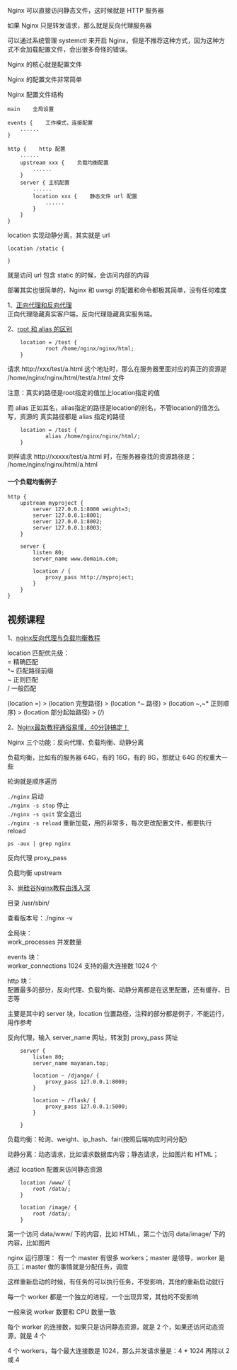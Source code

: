 
Nginx 可以直接访问静态文件，这时候就是 HTTP 服务器  

如果 Nginx 只是转发请求，那么就是反向代理服务器  

可以通过系统管理 systemctl 来开启 Nginx，但是不推荐这种方式，因为这种方式不会加载配置文件，会出很多奇怪的错误。  

Nginx 的核心就是配置文件  

Nginx 的配置文件非常简单  

Nginx 配置文件结构  

    main    全局设置  

    events {    工作模式，连接配置  
        ......
    }

    http {    http 配置  
        ......
        upstream xxx {    负载均衡配置  
            ......
        }
        server { 主机配置
            ...... 
            location xxx {    静态文件 url 配置  
                ...... 
            }
        }
    }


location 实现动静分离，其实就是 url  

    location /static {

    }

就是访问 url 包含 static 的时候，会访问内部的内容  

部署其实也很简单的，Nginx 和 uwsgi 的配置和命令都极其简单，没有任何难度  


1、[正向代理和反向代理](https://www.zhihu.com/question/24723688/answer/128105528)  
正向代理隐藏真实客户端，反向代理隐藏真实服务端。  

2、[root 和 alias 的区别](https://blog.csdn.net/CodeLixj/article/details/107859266?utm_medium=distribute.pc_relevant.none-task-blog-baidujs_title-0&spm=1001.2101.3001.4242)  

        location = /test {
                root /home/nginx/nginx/html;
        }
请求 http\://xxx/test/a.html 这个地址时，那么在服务器里面对应的真正的资源是 /home/nginx/nginx/html/test/a.html 文件  

注意：真实的路径是root指定的值加上location指定的值  

而 alias 正如其名，alias指定的路径是location的别名，不管location的值怎么写，资源的 真实路径都是 alias 指定的路径   

        location = /test {
                alias /home/nginx/nginx/html/;
        }
同样请求 http\://xxxxx/test/a.html 时，在服务器查找的资源路径是： /home/nginx/nginx/html/a.html  


#### 一个负载均衡例子  

    http {
        upstream myproject {
            server 127.0.0.1:8000 weight=3;
            server 127.0.0.1:8001;
            server 127.0.0.1:8002;
            server 127.0.0.1:8003;
        }

        server {
            listen 80;
            server_name www.domain.com;

            location / {
                proxy_pass http://myproject;
            }
        }
    }
    
    

## 视频课程  
1、[nginx反向代理与负载均衡教程](https://www.bilibili.com/video/BV1Bx411Z7Do?from=search&seid=8411968358464384743)  

location 匹配优先级：  
= 精确匹配  
^~ 匹配路径前缀  
~ 正则匹配  
/ 一般匹配  

(location =) > (location 完整路径) > (location ^~ 路径) > (location ~,~* 正则顺序) > (location 部分起始路径) > (/)  



2、[Nginx最新教程通俗易懂，40分钟搞定！](https://www.bilibili.com/video/BV1F5411J7vK?p=7&spm_id_from=pageDriver)    

Nginx 三个功能：反向代理、负载均衡、动静分离  

负载均衡，比如有的服务器 64G，有的 16G，有的 8G，那就让 64G 的权重大一些  

轮询就是顺序遍历  

`./nginx` 启动  
`./nginx -s stop` 停止  
`./nginx -s quit` 安全退出  
`./nginx -s reload` 重新加载，用的非常多，每次更改配置文件，都要执行 reload  

`ps -aux | grep nginx`  

反向代理 proxy_pass  

负载均衡 upstream  


3、[尚硅谷Nginx教程由浅入深](https://www.bilibili.com/video/BV1zJ411w7SV?from=search&seid=8411968358464384743)  

目录 /usr/sbin/  

查看版本号：./nginx -v  


全局块：  
work_processes 并发数量  

events 块：  
worker_connections 1024 支持的最大连接数 1024 个  

http 块：  
配置最多的部分，反向代理、负载均衡、动静分离都是在这里配置，还有缓存、日志等  

主要是其中的 server 块，location 位置路径，注释的部分都是例子，不能运行，用作参考  

反向代理，输入 server_name 网址，转发到 proxy_pass 网址  

        server {   
            listen 80;
            server_name mayanan.top;

            location ~ /django/ {
                proxy_pass 127.0.0.1:8000;
            }
            
            location ~ /flask/ {
                proxy_pass 127.0.0.1:5000;
            }
            
        }


负载均衡：轮询、weight、ip_hash、fair(按照后端响应时间分配)  

动静分离：动态请求，比如请求数据库内容；静态请求，比如图片和 HTML；  

通过 location 配置来访问静态资源  


        location /www/ {
            root /data/;
        }

        location /image/ {
            root /data/;
        }
    
第一个访问 data/www/ 下的内容，比如 HTML，第二个访问 data/image/ 下的内容，比如图片  

nginx 运行原理：
有一个 master 有很多 workers；master 是领导，worker 是员工；master 做的事情就是分配任务，调度  

这样重新启动的时候，有任务的可以执行任务，不受影响，其他的重新启动就行  

每一个 worker 都是一个独立的进程，一个出现异常，其他的不受影响  

一般来说 worker 数要和 CPU 数量一致  

每个 worker 的连接数，如果只是访问静态资源，就是 2 个，如果还访问动态资源，就是 4 个  

4 个 workers，每个最大连接数是 1024，那么并发请求量是：4 \* 1024 再除以 2 或 4   

